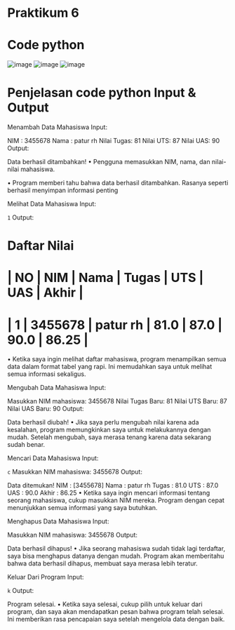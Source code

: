 # Praktikum 6
# Code python
![image](https://github.com/user-attachments/assets/4a41adc0-9d1c-4405-90d0-64d4ad177984)
![image](https://github.com/user-attachments/assets/06e38db6-09b3-4abe-a914-db578d207800)
![image](https://github.com/user-attachments/assets/5192b4b9-a7f6-4532-b93b-54950503483e)

# Penjelasan code python Input & Output

Menambah Data Mahasiswa
Input:

NIM  : 3455678
Nama : patur rh
Nilai Tugas: 81
Nilai UTS: 87
Nilai UAS: 90
Output:

Data berhasil ditambahkan!
• Pengguna memasukkan NIM, nama, dan nilai-nilai mahasiswa.

• Program memberi tahu bahwa data berhasil ditambahkan. Rasanya seperti berhasil menyimpan informasi penting

Melihat Data Mahasiswa
Input:

`1`
Output:

Daftar Nilai
=========================================
| NO |  NIM  |  Nama  | Tugas | UTS | UAS | Akhir |
=========================================
| 1  | 3455678 | patur rh | 81.0 | 87.0 | 90.0 | 86.25 |
=========================================
• Ketika saya ingin melihat daftar mahasiswa, program menampilkan semua data dalam format tabel yang rapi. Ini memudahkan saya untuk melihat semua informasi sekaligus.

Mengubah Data Mahasiswa
Input:

Masukkan NIM mahasiswa: 3455678
Nilai Tugas Baru: 81
Nilai UTS Baru: 87
Nilai UAS Baru: 90
Output:

Data berhasil diubah!
• Jika saya perlu mengubah nilai karena ada kesalahan, program memungkinkan saya untuk melakukannya dengan mudah. Setelah mengubah, saya merasa tenang karena data sekarang sudah benar.

Mencari Data Mahasiswa
Input:

`c`
Masukkan NIM mahasiswa: 3455678
Output:

Data ditemukan!
NIM   : [3455678]
Nama  : patur rh
Tugas : 81.0
UTS   : 87.0
UAS   : 90.0
Akhir : 86.25
• Ketika saya ingin mencari informasi tentang seorang mahasiswa, cukup masukkan NIM mereka. Program dengan cepat menunjukkan semua informasi yang saya butuhkan.

Menghapus Data Mahasiswa
Input:

Masukkan NIM mahasiswa: 3455678
Output:

Data berhasil dihapus!
• Jika seorang mahasiswa sudah tidak lagi terdaftar, saya bisa menghapus datanya dengan mudah. Program akan memberitahu bahwa data berhasil dihapus, membuat saya merasa lebih teratur.

Keluar Dari Program
Input:

`k`
Output:

Program selesai.
• Ketika saya selesai, cukup pilih untuk keluar dari program, dan saya akan mendapatkan pesan bahwa program telah selesai. 
Ini memberikan rasa pencapaian saya setelah mengelola data dengan baik.

